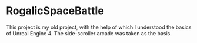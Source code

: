 # RogalicSpaceBattle
This project is my old project, with the help of which I understood the basics of Unreal Engine 4. The side-scroller arcade was taken as the basis.
